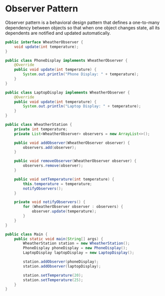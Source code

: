 # Observer Pattern

Observer pattern is a behavioral design pattern that defines a one-to-many dependency between objects so that when one object changes state, all its dependents are notified and updated automatically.

```java
public interface WheatherObserver {
    void update(int temperature);
}

public class PhoneDisplay implements WheatherObserver {
    @Override
    public void update(int temperature) {
        System.out.println("Phone Display: " + temperature);
    }
}

public class LaptopDisplay implements WheatherObserver {
    @Override
    public void update(int temperature) {
        System.out.println("Laptop Display: " + temperature);
    }
}
```

```java
public class WheatherStation {
    private int temperature;
    private List<WheatherObserver> observers = new ArrayList<>();

    public void addObserver(WheatherObserver observer) {
        observers.add(observer);
    }

    public void removeObserver(WheatherObserver observer) {
        observers.remove(observer);
    }

    public void setTemperature(int temperature) {
        this.temperature = temperature;
        notifyObservers();
    }

    private void notifyObservers() {
        for (WheatherObserver observer : observers) {
            observer.update(temperature);
        }
    }
}
```

```java
public class Main {
    public static void main(String[] args) {
        WheatherStation station = new WheatherStation();
        PhoneDisplay phoneDisplay = new PhoneDisplay();
        LaptopDisplay laptopDisplay = new LaptopDisplay();

        station.addObserver(phoneDisplay);
        station.addObserver(laptopDisplay);

        station.setTemperature(20);
        station.setTemperature(25);
    }
}
```